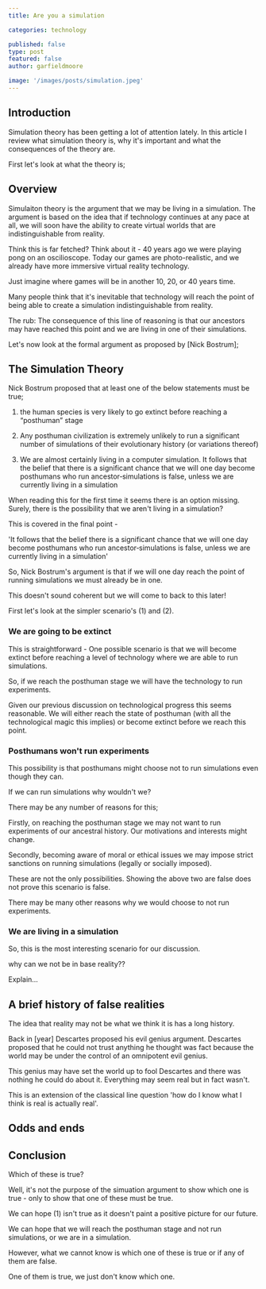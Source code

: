 ```yaml
---
title: Are you a simulation

categories: technology

published: false
type: post
featured: false
author: garfieldmoore

image: '/images/posts/simulation.jpeg'
---
```

## Introduction
Simulation theory has been getting a lot of attention lately.  In this article I review what simulation theory is, why it's important and what the consequences of the theory are.

First let's look at what the theory is;

## Overview
Simulaiton theory is the argument that we may be living in a simulation. The argument is based on the idea that if technology continues at any pace at all, we will soon have the ability to create virtual worlds that are indistinguishable from reality.

Think this is far fetched?  Think about it - 40 years ago we were playing pong on an oscilioscope. Today our games are photo-realistic, and we already have more immersive virtual reality technology.

Just imagine where games will be in another 10, 20, or 40 years time.  

Many people think that it's inevitable that technology will reach the point of being able to create a simulation indistinguishable from reality.

The rub: The consequence of this line of reasoning is that our ancestors may have reached this point and we are living in one of their simulations.

Let's now look at the formal argument as proposed by [Nick Bostrum];

## The Simulation Theory

Nick Bostrum proposed that at least one of the below statements must be true;

1. the human species is very likely to go extinct before reaching a “posthuman” stage

2. Any posthuman civilization is extremely unlikely to run a significant number of simulations of their evolutionary history (or
variations thereof)

3. We are almost certainly living in a computer simulation. It follows that the belief that there is a significant chance that
we will one day become posthumans who run ancestor‐simulations is false, unless we are currently living in a simulation

When reading this for the first time it seems there is an option missing. Surely, there is the possibility that we aren't living in a simulation?

This is covered in the final point -

'It follows that the belief there is a significant chance that we will one day become posthumans who run ancestor‐simulations is false, unless we are currently living in a simulation'

So, Nick Bostrum's argument is that if we will one day reach the point of running simulations we must already be in one.  

This doesn't sound coherent but we will come to back to this later!

First let's look at the simpler scenario's (1) and (2).

### We are going to be extinct
This is straightforward - One possible scenario is that we will become extinct before reaching a level of technology where we are able to run simulations.

So, if we reach the posthuman stage we will have the technology to run experiments.

Given our previous discussion on technological progress this seems reasonable.  We will either reach the state of posthuman (with all the technological magic this implies) or become extinct before we reach this point.

### Posthumans won't run experiments
This possibility is that posthumans might choose not to run simulations even though they can.

If we can run simulations why wouldn't we?

There may be any number of reasons for this;

Firstly, on reaching the posthuman stage we may not want to run experiments of our ancestral history. Our motivations and interests might change.

Secondly, becoming aware of moral or ethical issues we may impose strict sanctions on running simulations (legally or socially imposed).

These are not the only possibilities. Showing the above two are false does not prove this scenario is false.

There may be many other reasons why we would choose to not run experiments.

### We are living in a simulation
So, this is the most interesting scenario for our discussion.

why can we not be in base reality??

Explain...

## A brief history of false realities
The idea that reality may not be what we think it is has a long history.

Back in [year] Descartes proposed his evil genius argument. Descartes proposed that he could not trust anything he thought was fact because the world may be under the control of an omnipotent evil genius.

This genius may have set the world up to fool Descartes and there was nothing he could do about it.  Everything may seem real but in fact wasn't.

This is an extension of the classical line question 'how do I know what I think is real is actually real'.

## Odds and ends


## Conclusion
Which of these is true?

Well, it's not the purpose of the simuation argument to show which one is true - only to show that one of these must be true.

We can hope (1) isn't true as it doesn't paint a positive picture for our future.

We can hope that we will reach the posthuman stage and not run simulations, or we are in a simulation.

However, what we cannot know is which one of these is true or if any of them are false.

One of them is true, we just don't know which one.
